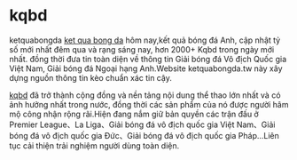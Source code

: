 # kqbd
ketquabongda
<a href="https://ketquabongda.tw" >ket qua bong da</a> hôm nay,kết quả bóng đá Anh, cập nhật tỷ số mới nhất đêm qua và rạng sáng nay, hơn 2000+ Kqbd trong ngày mới nhất. đồng thời đưa tin toàn diện về thông tin Giải bóng đá Vô địch Quốc gia Việt Nam, Giải bóng đá Ngoại hạng Anh.Website ketquabongda.tw này xây dựng nguồn thông tin kèo chuẩn xác tin cậy.

<a href="https://ketquabongda.tw" >kqbd</a> đã trở thành cộng đồng và nền tảng nội dung thể thao lớn nhất và có ảnh hưởng nhất trong nước, đồng thời các sản phẩm của nó được người hâm mộ công nhận rộng rãi.Hiện đang nắm giữ bản quyền các trận đấu ở Premier League、La Liga、Giải bóng đá vô địch quốc gia Việt Nam、Giải bóng đá vô địch quốc gia Đức、Giải bóng đá vô địch quốc gia Pháp…Liên tục cải thiện trải nghiệm người dùng toàn diện.
